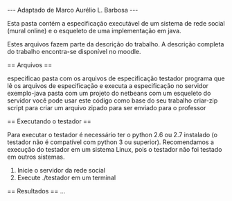 --- Adaptado de Marco Aurélio L. Barbosa ---

Esta pasta contém a especificação executável de um sistema de rede social (mural online) e o esqueleto de uma implementação em java.

Estes arquivos fazem parte da descrição do trabalho. A descrição
completa do trabalho encontra-se disponível no moodle.

== Arquivos ==

especificao
    pasta com os arquivos de especificação
testador
    programa que lê os arquivos de especificação e executa a especificação no servidor
exemplo-java
    pasta com um projeto do netbeans com um esqueleto do servidor
    você pode usar este código como base do seu trabalho
criar-zip
    script para criar um arquivo zipado para ser enviado para o professor

== Executando o testador ==

Para executar o testador é necessário ter o python 2.6 ou 2.7 instalado (o
testador não é compatível com python 3 ou superior). Recomendamos a execução do
testador em um sistema Linux, pois o testador não foi testado em outros
sistemas.

1. Inicie o servidor da rede social
2. Execute ./testador em um terminal


== Resultados == 
...
